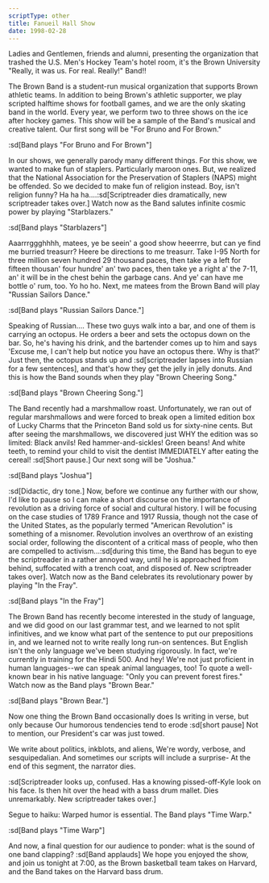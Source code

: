 ```yaml
---
scriptType: other
title: Fanueil Hall Show
date: 1998-02-28
---
```


Ladies and Gentlemen, friends and alumni, presenting the organization that trashed the U.S. Men's Hockey Team's hotel room, it's the Brown University "Really, it was us. For real. Really!" Band!!

The Brown Band is a student-run musical organization that supports Brown athletic teams. In addition to being Brown's athletic supporter, we play scripted halftime shows for football games, and we are the only skating band in the world. Every year, we perform two to three shows on the ice after hockey games. This show will be a sample of the Band's musical and creative talent. Our first song will be "For Bruno and For Brown."

:sd[Band plays "For Bruno and For Brown"]

In our shows, we generally parody many different things. For this show, we wanted to make fun of staplers. Particularly maroon ones. But, we realized that the National Association for the Preservation of Staplers (NAPS) might be offended. So we decided to make fun of religion instead. Boy, isn't religion funny? Ha ha ha....:sd[Scriptreader dies dramatically, new scriptreader takes over.] Watch now as the Band salutes infinite cosmic power by playing "Starblazers."

:sd[Band plays "Starblazers"]

Aaarrrggghhhh, matees, ye be seein' a good show heeerrre, but can ye find me burried treasurr? Heere be directions to me treasurr. Take I-95 North for three million seven hundred 29 thousand paces, then take ye a left for fifteen thousan' four hundre' an' two paces, then take ye a right a' the 7-11, an' it will be in the chest behin the garbage cans. And ye' can have me bottle o' rum, too. Yo ho ho. Next, me matees from the Brown Band will play "Russian Sailors Dance."

:sd[Band plays "Russian Sailors Dance."]

Speaking of Russian.... These two guys walk into a bar, and one of them is carrying an octopus. He orders a beer and sets the octopus down on the bar. So, he's having his drink, and the bartender comes up to him and says 'Excuse me, I can't help but notice you have an octopus there. Why is that?' Just then, the octopus stands up and :sd[scriptreader lapses into Russian for a few sentences], and that's how they get the jelly in jelly donuts. And this is how the Band sounds when they play "Brown Cheering Song."

:sd[Band plays "Brown Cheering Song."]

The Band recently had a marshmallow roast. Unfortunately, we ran out of regular marshmallows and were forced to break open a limited edition box of Lucky Charms that the Princeton Band sold us for sixty-nine cents. But after seeing the marshmallows, we discovered just WHY the edition was so limited: Black anvils! Red hammer-and-sickles! Green beans! And white teeth, to remind your child to visit the dentist IMMEDIATELY after eating the cereal! :sd[Short pause.] Our next song will be "Joshua."

:sd[Band plays "Joshua"]

:sd[Didactic, dry tone.] Now, before we continue any further with our show, I'd like to pause so I can make a short discourse on the importance of revolution as a driving force of social and cultural history. I will be focusing on the case studies of 1789 France and 1917 Russia, though not the case of the United States, as the popularly termed "American Revolution" is something of a misnomer. Revolution involves an overthrow of an existing social order, following the discontent of a critical mass of people, who then are compelled to activism...:sd[during this time, the Band has begun to eye the scriptreader in a rather annoyed way, until he is approached from behind, suffocated with a trench coat, and disposed of. New scriptreader takes over]. Watch now as the Band celebrates its revolutionary power by playing "In the Fray".

:sd[Band plays "In the Fray"]

The Brown Band has recently become interested in the study of language, and we did good on our last grammar test, and we learned to not split infinitives, and we know what part of the sentence to put our prepositions in, and we learned not to write really long run-on sentences. But English isn't the only language we've been studying rigorously. In fact, we're currently in training for the Hindi 500. And hey! We're not just proficient in human languages--we can speak animal languages, too! To quote a well-known bear in his native language: "Only you can prevent forest fires." Watch now as the Band plays "Brown Bear."

:sd[Band plays "Brown Bear."]

Now one thing the Brown Band occasionally does Is writing in verse, but only because Our humorous tendencies tend to erode :sd[short pause] Not to mention, our President's car was just towed.

We write about politics, inkblots, and aliens, We're wordy, verbose, and sesquipedalian. And sometimes our scripts will include a surprise- At the end of this segment, the narrator dies.

:sd[Scriptreader looks up, confused. Has a knowing pissed-off-Kyle look on his face. Is then hit over the head with a bass drum mallet. Dies unremarkably. New scriptreader takes over.]

Segue to haiku: Warped humor is essential. The Band plays "Time Warp."

:sd[Band plays "Time Warp"]

And now, a final question for our audience to ponder: what is the sound of one band clapping? :sd[Band applauds] We hope you enjoyed the show, and join us tonight at 7:00, as the Brown basketball team takes on Harvard, and the Band takes on the Harvard bass drum.
